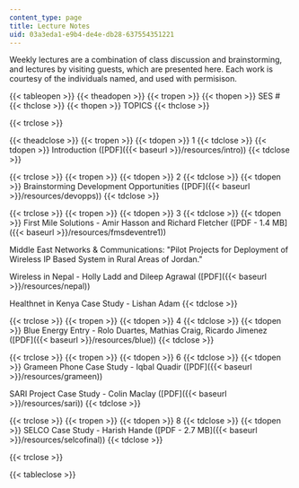 ```yaml
---
content_type: page
title: Lecture Notes
uid: 03a3eda1-e9b4-de4e-db28-637554351221
---
```


Weekly lectures are a combination of class discussion and brainstorming, and lectures by visiting guests, which are presented here. Each work is courtesy of the individuals named, and used with permisison.

{{< tableopen >}}
{{< theadopen >}}
{{< tropen >}}
{{< thopen >}}
SES #
{{< thclose >}}
{{< thopen >}}
TOPICS
{{< thclose >}}

{{< trclose >}}

{{< theadclose >}}
{{< tropen >}}
{{< tdopen >}}
1
{{< tdclose >}}
{{< tdopen >}}
Introduction ([PDF]({{< baseurl >}}/resources/intro))
{{< tdclose >}}

{{< trclose >}}
{{< tropen >}}
{{< tdopen >}}
2
{{< tdclose >}}
{{< tdopen >}}
Brainstorming Development Opportunities ([PDF]({{< baseurl >}}/resources/devopps))
{{< tdclose >}}

{{< trclose >}}
{{< tropen >}}
{{< tdopen >}}
3
{{< tdclose >}}
{{< tdopen >}}
First Mile Solutions - Amir Hasson and Richard Fletcher ([PDF - 1.4 MB]({{< baseurl >}}/resources/fmsdeventre1))  
  
Middle East Networks & Communications: "Pilot Projects for Deployment of Wireless IP Based System in Rural Areas of Jordan."  
  
Wireless in Nepal - Holly Ladd and Dileep Agrawal ([PDF]({{< baseurl >}}/resources/nepal))  
  
Healthnet in Kenya Case Study - Lishan Adam
{{< tdclose >}}

{{< trclose >}}
{{< tropen >}}
{{< tdopen >}}
4
{{< tdclose >}}
{{< tdopen >}}
Blue Energy Entry - Rolo Duartes, Mathias Craig, Ricardo Jimenez ([PDF]({{< baseurl >}}/resources/blue))
{{< tdclose >}}

{{< trclose >}}
{{< tropen >}}
{{< tdopen >}}
6
{{< tdclose >}}
{{< tdopen >}}
Grameen Phone Case Study - Iqbal Quadir ([PDF]({{< baseurl >}}/resources/grameen))  
  
SARI Project Case Study - Colin Maclay ([PDF]({{< baseurl >}}/resources/sari))
{{< tdclose >}}

{{< trclose >}}
{{< tropen >}}
{{< tdopen >}}
8
{{< tdclose >}}
{{< tdopen >}}
SELCO Case Study - Harish Hande ([PDF - 2.7 MB]({{< baseurl >}}/resources/selcofinal))
{{< tdclose >}}

{{< trclose >}}

{{< tableclose >}}